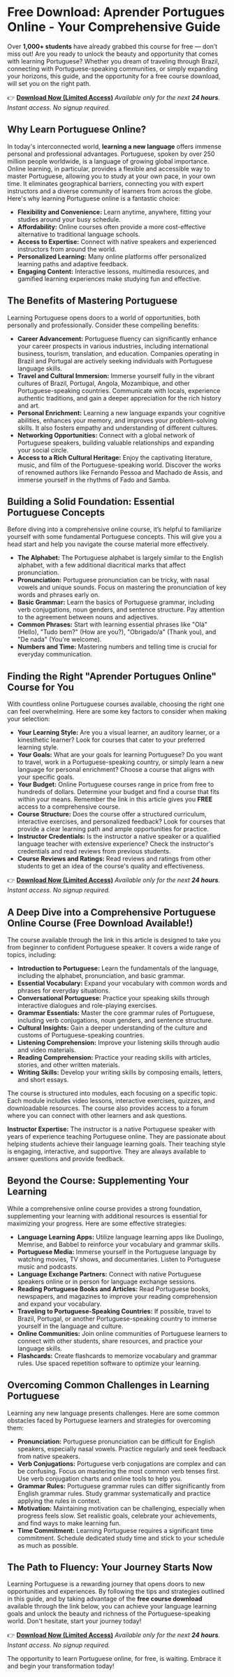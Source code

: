 # Free Download: Aprender Portugues Online - Your Comprehensive Guide

Over **1,000+ students** have already grabbed this course for free — don’t miss out! Are you ready to unlock the beauty and opportunity that comes with learning Portuguese? Whether you dream of traveling through Brazil, connecting with Portuguese-speaking communities, or simply expanding your horizons, this guide, and the opportunity for a free course download, will set you on the right path.

👉 [**Download Now (Limited Access)**](https://udemywork.com/aprender-portugues-online)
_Available only for the next **24 hours**. Instant access. No signup required._

## Why Learn Portuguese Online?

In today's interconnected world, **learning a new language** offers immense personal and professional advantages. Portuguese, spoken by over 250 million people worldwide, is a language of growing global importance.  Online learning, in particular, provides a flexible and accessible way to master Portuguese, allowing you to study at your own pace, in your own time.  It eliminates geographical barriers, connecting you with expert instructors and a diverse community of learners from across the globe. Here's why learning Portuguese online is a fantastic choice:

*   **Flexibility and Convenience:** Learn anytime, anywhere, fitting your studies around your busy schedule.
*   **Affordability:** Online courses often provide a more cost-effective alternative to traditional language schools.
*   **Access to Expertise:** Connect with native speakers and experienced instructors from around the world.
*   **Personalized Learning:** Many online platforms offer personalized learning paths and adaptive feedback.
*   **Engaging Content:** Interactive lessons, multimedia resources, and gamified learning experiences make studying fun and effective.

## The Benefits of Mastering Portuguese

Learning Portuguese opens doors to a world of opportunities, both personally and professionally. Consider these compelling benefits:

*   **Career Advancement:** Portuguese fluency can significantly enhance your career prospects in various industries, including international business, tourism, translation, and education.  Companies operating in Brazil and Portugal are actively seeking individuals with Portuguese language skills.
*   **Travel and Cultural Immersion:**  Immerse yourself fully in the vibrant cultures of Brazil, Portugal, Angola, Mozambique, and other Portuguese-speaking countries.  Communicate with locals, experience authentic traditions, and gain a deeper appreciation for the rich history and art.
*   **Personal Enrichment:** Learning a new language expands your cognitive abilities, enhances your memory, and improves your problem-solving skills. It also fosters empathy and understanding of different cultures.
*   **Networking Opportunities:**  Connect with a global network of Portuguese speakers, building valuable relationships and expanding your social circle.
*   **Access to a Rich Cultural Heritage:**  Enjoy the captivating literature, music, and film of the Portuguese-speaking world.  Discover the works of renowned authors like Fernando Pessoa and Machado de Assis, and immerse yourself in the rhythms of Fado and Samba.

## Building a Solid Foundation: Essential Portuguese Concepts

Before diving into a comprehensive online course, it’s helpful to familiarize yourself with some fundamental Portuguese concepts. This will give you a head start and help you navigate the course material more effectively.

*   **The Alphabet:** The Portuguese alphabet is largely similar to the English alphabet, with a few additional diacritical marks that affect pronunciation.
*   **Pronunciation:**  Portuguese pronunciation can be tricky, with nasal vowels and unique sounds. Focus on mastering the pronunciation of key words and phrases early on.
*   **Basic Grammar:**  Learn the basics of Portuguese grammar, including verb conjugations, noun genders, and sentence structure.  Pay attention to the agreement between nouns and adjectives.
*   **Common Phrases:**  Start with learning essential phrases like "Olá" (Hello), "Tudo bem?" (How are you?), "Obrigado/a" (Thank you), and "De nada" (You're welcome).
*   **Numbers and Time:**  Mastering numbers and telling time is crucial for everyday communication.

## Finding the Right "Aprender Portugues Online" Course for You

With countless online Portuguese courses available, choosing the right one can feel overwhelming.  Here are some key factors to consider when making your selection:

*   **Your Learning Style:** Are you a visual learner, an auditory learner, or a kinesthetic learner?  Look for courses that cater to your preferred learning style.
*   **Your Goals:**  What are your goals for learning Portuguese?  Do you want to travel, work in a Portuguese-speaking country, or simply learn a new language for personal enrichment?  Choose a course that aligns with your specific goals.
*   **Your Budget:**  Online Portuguese courses range in price from free to hundreds of dollars.  Determine your budget and find a course that fits within your means. Remember the link in this article gives you **FREE** access to a comprehensive course.
*   **Course Structure:**  Does the course offer a structured curriculum, interactive exercises, and personalized feedback?  Look for courses that provide a clear learning path and ample opportunities for practice.
*   **Instructor Credentials:**  Is the instructor a native speaker or a qualified language teacher with extensive experience?  Check the instructor's credentials and read reviews from previous students.
*   **Course Reviews and Ratings:** Read reviews and ratings from other students to get an idea of the course's quality and effectiveness.

👉 [**Download Now (Limited Access)**](https://udemywork.com/aprender-portugues-online)
_Available only for the next **24 hours**. Instant access. No signup required._

## A Deep Dive into a Comprehensive Portuguese Online Course (Free Download Available!)

The course available through the link in this article is designed to take you from beginner to confident Portuguese speaker. It covers a wide range of topics, including:

*   **Introduction to Portuguese:** Learn the fundamentals of the language, including the alphabet, pronunciation, and basic grammar.
*   **Essential Vocabulary:**  Expand your vocabulary with common words and phrases for everyday situations.
*   **Conversational Portuguese:**  Practice your speaking skills through interactive dialogues and role-playing exercises.
*   **Grammar Essentials:**  Master the core grammar rules of Portuguese, including verb conjugations, noun genders, and sentence structure.
*   **Cultural Insights:**  Gain a deeper understanding of the culture and customs of Portuguese-speaking countries.
*   **Listening Comprehension:**  Improve your listening skills through audio and video materials.
*   **Reading Comprehension:**  Practice your reading skills with articles, stories, and other written materials.
*   **Writing Skills:**  Develop your writing skills by composing emails, letters, and short essays.

The course is structured into modules, each focusing on a specific topic. Each module includes video lessons, interactive exercises, quizzes, and downloadable resources. The course also provides access to a forum where you can connect with other learners and ask questions.

**Instructor Expertise:** The instructor is a native Portuguese speaker with years of experience teaching Portuguese online. They are passionate about helping students achieve their language learning goals. Their teaching style is engaging, interactive, and supportive. They are always available to answer questions and provide feedback.

## Beyond the Course: Supplementing Your Learning

While a comprehensive online course provides a strong foundation, supplementing your learning with additional resources is essential for maximizing your progress. Here are some effective strategies:

*   **Language Learning Apps:** Utilize language learning apps like Duolingo, Memrise, and Babbel to reinforce your vocabulary and grammar skills.
*   **Portuguese Media:**  Immerse yourself in the Portuguese language by watching movies, TV shows, and documentaries. Listen to Portuguese music and podcasts.
*   **Language Exchange Partners:**  Connect with native Portuguese speakers online or in person for language exchange sessions.
*   **Reading Portuguese Books and Articles:**  Read Portuguese books, newspapers, and magazines to improve your reading comprehension and expand your vocabulary.
*   **Traveling to Portuguese-Speaking Countries:**  If possible, travel to Brazil, Portugal, or another Portuguese-speaking country to immerse yourself in the language and culture.
*   **Online Communities:** Join online communities of Portuguese learners to connect with other students, share resources, and practice your language skills.
*   **Flashcards:** Create flashcards to memorize vocabulary and grammar rules. Use spaced repetition software to optimize your learning.

## Overcoming Common Challenges in Learning Portuguese

Learning any new language presents challenges. Here are some common obstacles faced by Portuguese learners and strategies for overcoming them:

*   **Pronunciation:** Portuguese pronunciation can be difficult for English speakers, especially nasal vowels. Practice regularly and seek feedback from native speakers.
*   **Verb Conjugations:**  Portuguese verb conjugations are complex and can be confusing. Focus on mastering the most common verb tenses first. Use verb conjugation charts and online tools to help you.
*   **Grammar Rules:**  Portuguese grammar rules can differ significantly from English grammar rules. Study grammar systematically and practice applying the rules in context.
*   **Motivation:**  Maintaining motivation can be challenging, especially when progress feels slow. Set realistic goals, celebrate your achievements, and find ways to make learning fun.
*   **Time Commitment:**  Learning Portuguese requires a significant time commitment. Schedule dedicated study time and stick to your schedule as much as possible.

## The Path to Fluency: Your Journey Starts Now

Learning Portuguese is a rewarding journey that opens doors to new opportunities and experiences. By following the tips and strategies outlined in this guide, and by taking advantage of the **free course download** available through the link below, you can achieve your language learning goals and unlock the beauty and richness of the Portuguese-speaking world.  Don't hesitate, start your journey today!

👉 [**Download Now (Limited Access)**](https://udemywork.com/aprender-portugues-online)
_Available only for the next **24 hours**. Instant access. No signup required._

The opportunity to learn Portuguese online, for free, is waiting. Embrace it and begin your transformation today!
